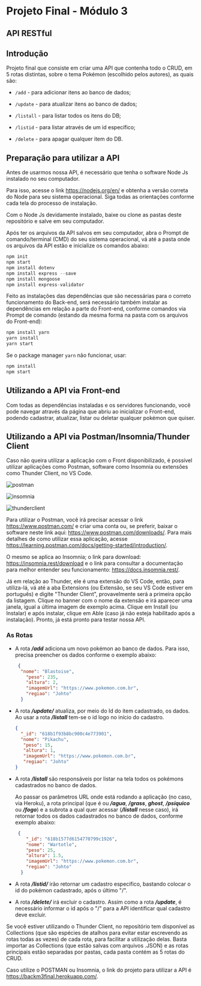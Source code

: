 # Projeto Final - Módulo 3

## API RESTful

## Introdução

Projeto final que consiste em criar uma API que contenha todo o CRUD, em 5 rotas distintas, sobre o tema Pokémon (escolhido pelos autores), as quais são:

- `/add` - para adicionar itens ao banco de dados;

- `/update` - para atualizar itens ao banco de dados;

- `/listall` - para listar todos os itens do DB;

- `/listid` - para listar através de um id específico;

- `/delete` - para apagar qualquer item do DB.

  

## Preparação para utilizar a API

Antes de usarmos nossa API, é necessário que tenha o software Node Js instalado no seu computador.

Para isso, acesse o link https://nodejs.org/en/ e obtenha a versão correta do Node para seu sistema operacional. Siga todas as orientações conforme cada tela do processo de instalação.

Com o Node Js devidamente instalado, baixe ou clone as pastas deste repositório e salve em seu computador.

Após ter os arquivos da API salvos em seu computador, abra o Prompt de comando/terminal (CMD) do seu sistema operacional, vá até a pasta onde os arquivos da API estão e inicialize os comandos abaixo:

```javascript
npm init
npm start
npm install dotenv
npm install express --save
npm install mongoose
npm install express-validator
```

Feito as instalações das dependências que são necessárias para o correto funcionamento do Back-end, será necessário também instalar as dependências em relação a parte do Front-end, conforme comandos via Prompt de comando (estando da mesma forma na pasta com os arquivos do Front-end):

```javascript
npm install yarn
yarn install
yarn start
```

Se o package manager ```yarn``` não funcionar, usar:

```javascript
npm install
npm start
```



## Utilizando a API via Front-end ##

Com todas as dependências instaladas e os servidores funcionando, você pode navegar através da página que abriu ao inicializar o Front-end, podendo cadastrar, atualizar, listar ou deletar qualquer pokémon que quiser.



## Utilizando a API via Postman/Insomnia/Thunder Client ##

Caso não queira utilizar a aplicação com o Front disponibilizado, é possível utilizar aplicações como Postman, software como Insomnia ou extensões como Thunder Client, no VS Code.



![postman](C:\Users\User\Documents\Curso_Programacao_pela_Blue\Codigos\MODULO_3\BackM3ProjFinal\img\postman.png)

![insomnia](C:\Users\User\Documents\Curso_Programacao_pela_Blue\Codigos\MODULO_3\BackM3ProjFinal\img\insomnia.png)

![thunderclient](C:\Users\User\Documents\Curso_Programacao_pela_Blue\Codigos\MODULO_3\BackM3ProjFinal\img\thunderclient.png)

Para utilizar o Postman, você irá precisar acessar o link https://www.postman.com/ e criar uma conta ou, se preferir, baixar o software neste link aqui: https://www.postman.com/downloads/. Para mais detalhes de como utilizar essa aplicação, acesse https://learning.postman.com/docs/getting-started/introduction/.

O mesmo se aplica ao Insomnia; o link para download: https://insomnia.rest/download e o link para consultar a documentação para melhor entender seu funcionamento: https://docs.insomnia.rest/.

Já em relação ao Thunder, ele é uma extensão do VS Code, então, para utiliza-lá, vá até a aba Extensions (ou Extensão, se seu VS Code estiver em português) e digite "Thunder Client", provavelmente será a primeira opção da listagem. Clique no banner com o nome da extensão e irá aparecer uma janela, igual a última imagem de exemplo acima. Clique em Install (ou Instalar) e após instalar, clique em Able (caso já não esteja habilitado após a instalação). Pronto, já está pronto para testar nossa API.

### As Rotas

- A rota ***/add*** adiciona um novo pokémon ao  banco de dados. Para isso, precisa preencher os dados conforme o exemplo abaixo:

  ```json
   {
   	"nome": "Blastoise",
      "peso": 235,
      "altura": 2,
      "imagemUrl": "https://www.pokemon.com.br",
      "regiao": "Johto"
    }
  ```

- A rota ***/update/*** atualiza, por meio do Id do item cadastrado, os dados. Ao usar a rota ***/listall*** tem-se o id logo no início do cadastro.

  ```json
  {
    "_id": "618b1f93b8bc900c4e773901",
    "nome": "Pikachu",
     "peso": 15,
     "altura": 1,
     "imagemUrl": "https://www.pokemon.com.br",
     "regiao": "Johto"
  }
  ```

  

- A rota ***/listall***  são responsáveis por listar na tela todos os pokémons cadastrados no banco de dados.

  Ao passar os parâmetros URL onde está rodando a aplicação (no caso, via Heroku), a rota principal (que é ou ***/agua***, ***/grass***, ***ghost***, ***/psiquico*** ou ***/fogo***) e a subrota a qual quer acessar (***/listall*** nesse caso), irá retornar todos os dados cadastrados no banco de dados, conforme exemplo abaixo:

  ```json
   {
      "_id": "618b1577d6154770799c1926",
      "nome": "Wartotle",
      "peso": 25,
      "altura": 1.5,
      "imagemUrl": "https://www.pokemon.com.br",
      "regiao": "Johto"
    }
  ```

  

- A rota ***/listid/*** irão retornar um cadastro especifico, bastando colocar o id do pokémon cadastrado, após o último "/".

- A rota ***/delete/*** irá excluir o cadastro. Assim como a rota ***/update***, é necessário informar o id após o "/" para a API identificar qual cadastro deve excluir.

Se você estiver utilizando o Thunder Client, no repositório tem disponível as Collections (que são espécies de atalhos para evitar estar escrevendo as rotas todas as vezes) de cada rota, para facilitar a utilização delas. Basta importar as Collections (que estão salvas com arquivos .JSON) e as rotas principais estão separadas por pastas, cada pasta contém as 5 rotas do CRUD.

Caso utilize o POSTMAN ou Insomnia, o link do projeto para utilizar a API é https://backm3final.herokuapp.com/.



